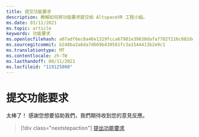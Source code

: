 ```yaml
---
title: 提交功能要求
description: 瞭解如何將功能要求提交給 AltspaceVR 工程小組。
ms.date: 03/11/2021
ms.topic: article
keywords: 功能要求
ms.openlocfilehash: a07adf6ec0a46e1329fcca67901e39630dafa7702f216c082debf0f3e52ca4f9
ms.sourcegitcommit: b248ba2a6da7d669b430581fc3a1544413b2e9c1
ms.translationtype: MT
ms.contentlocale: zh-TW
ms.lasthandoff: 08/11/2021
ms.locfileid: "119125000"
---
```

# <a name="submitting-feature-requests"></a>提交功能要求

太棒了！ 感謝您想要協助我們，我們期待收到您的意見反應。

> [!div class="nextstepaction"] 
> [提出功能要求](https://help.altvr.com/hc/en-us/requests/new?ticket_form_id=360001742213)
